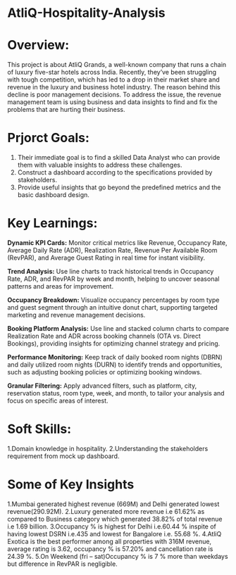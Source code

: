 # AtliQ-Hospitality-Analysis

# Overview:
This project is about AtliQ Grands, a well-known company that runs a chain of luxury five-star hotels across India. Recently, they’ve been struggling with tough competition, which has led to a drop in their market share and revenue in the luxury and business hotel industry. The reason behind this decline is poor management decisions. To address the issue, the revenue management team is using business and data insights to find and fix the problems that are hurting their business.


# Prjorct Goals:
1. Their immediate goal is to find a skilled Data Analyst who can provide them with valuable insights to address these challenges.
2. Construct a dashboard according to the specifications provided by stakeholders.
3. Provide useful insights that go beyond the predefined metrics and the basic dashboard design.


# Key Learnings:
**Dynamic KPI Cards:** Monitor critical metrics like Revenue, Occupancy Rate, Average Daily Rate (ADR), Realization Rate, Revenue Per Available Room (RevPAR), and Average Guest Rating in real time for instant visibility.

**Trend Analysis:** Use line charts to track historical trends in Occupancy Rate, ADR, and RevPAR by week and month, helping to uncover seasonal patterns and areas for improvement.

**Occupancy Breakdown:** Visualize occupancy percentages by room type and guest segment through an intuitive donut chart, supporting targeted marketing and revenue management decisions.

**Booking Platform Analysis:** Use line and stacked column charts to compare Realization Rate and ADR across booking channels (OTA vs. Direct Bookings), providing insights for optimizing channel strategy and pricing.

**Performance Monitoring:** Keep track of daily booked room nights (DBRN) and daily utilized room nights (DURN) to identify trends and opportunities, such as adjusting booking policies or optimizing booking windows.

**Granular Filtering:** Apply advanced filters, such as platform, city, reservation status, room type, week, and month, to tailor your analysis and focus on specific areas of interest.


# Soft Skills:
1.Domain knowledge in hospitality.
2.Understanding the stakeholders requirement from mock up dashboard.

# Some of Key Insights 
1.Mumbai generated highest revenue (669M) and Delhi generated lowest revenue(290.92M).
2.Luxury generated more revenue i.e 61.62% as compared to Business category which generated 38.82% of total revenue i.e 1.69 billion.
3.Occupancy % is highest for Delhi i.e.60.44 % inspite of having lowest DSRN i.e.435 and lowest for Bangalore i.e. 55.68 %.
4.AtliQ Exotica is the best performer among all properties with 316M revenue, average rating is 3.62, occupancy % is 57.20% and cancellation rate is 24.39 %.
5.On Weekend (fri – sat)Occupancy % is 7 % more than weekdays but difference in RevPAR is negligible.











